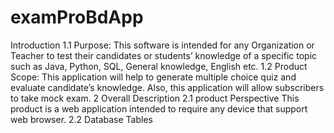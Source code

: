 # examProBdApp
Introduction
1.1	Purpose: This software is intended for any Organization or Teacher to test their candidates or students’ knowledge of a specific topic such as Java, Python, SQL, General knowledge, English etc. 
1.2	Product Scope: This application will help to generate multiple choice quiz and evaluate candidate’s knowledge. Also, this application will allow subscribers to take mock exam. 
2	Overall Description 
2.1	product Perspective 
This product is a web application intended to require any device that support web browser. 
2.2	Database Tables
